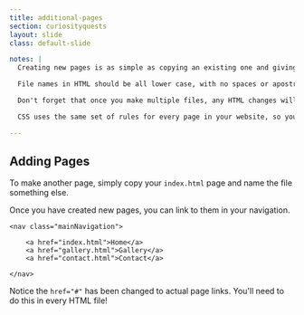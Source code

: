 ```yaml
---
title: additional-pages
section: curiosityquests
layout: slide
class: default-slide

notes: |
  Creating new pages is as simple as copying an existing one and giving it a new file name.

  File names in HTML should be all lower case, with no spaces or apostrophes or any other special characters. Small letters and numbers only!

  Don't forget that once you make multiple files, any HTML changes will have to be copied to every file.

  CSS uses the same set of rules for every page in your website, so you only need to write the CSS once, even though every page has its own HTML code.

---
```


## Adding Pages

To make another page, simply copy your `index.html` page and name the file something else.

Once you have created new pages, you can link to them in your navigation.

    <nav class="mainNavigation">

        <a href="index.html">Home</a>
        <a href="gallery.html">Gallery</a>
        <a href="contact.html">Contact</a>

    </nav>

Notice the `href="#"` has been changed to actual page links. You'll need to do this in every HTML file!
